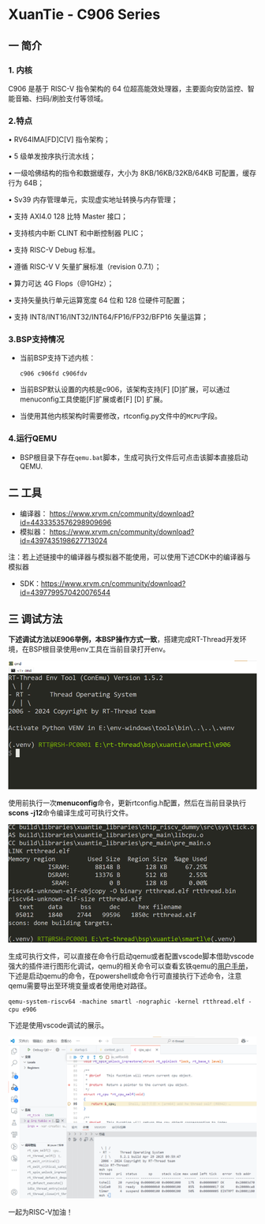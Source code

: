 # XuanTie - C906  Series

## 一 简介

### 1. 内核

C906 是基于 RISC-V 指令架构的 64 位超高能效处理器，主要面向安防监控、智能音箱、扫码/刷脸支付等领域。  

### 2.特点

•  RV64IMA[FD]C[V] 指令架构；

• 5 级单发按序执行流水线；

• 一级哈佛结构的指令和数据缓存，大小为 8KB/16KB/32KB/64KB 可配置，缓存行为 64B；

• Sv39 内存管理单元，实现虚实地址转换与内存管理；

• 支持 AXI4.0 128 比特 Master 接口；

• 支持核内中断 CLINT 和中断控制器 PLIC；

• 支持 RISC-V Debug 标准。

• 遵循 RISC-V V 矢量扩展标准（revision 0.7.1）；

• 算力可达 4G Flops（@1GHz）；

• 支持矢量执行单元运算宽度 64 位和 128 位硬件可配置；

• 支持 INT8/INT16/INT32/INT64/FP16/FP32/BFP16 矢量运算；  

### 3.BSP支持情况

- 当前BSP支持下述内核：

  ```asciiarmor
  c906 c906fd c906fdv
  ```

- 当前BSP默认设置的内核是c906，该架构支持[F] [D]扩展，可以通过menuconfig工具使能[F]扩展或者[F] [D] 扩展。

- 当使用其他内核架构时需要修改，rtconfig.py文件中的`MCPU`字段。

### 4.运行QEMU

- BSP根目录下存在`qemu.bat`脚本，生成可执行文件后可点击该脚本直接启动QEMU.

## 二 工具

- 编译器： https://www.xrvm.cn/community/download?id=4433353576298909696
- 模拟器： https://www.xrvm.cn/community/download?id=4397435198627713024

注：若上述链接中的编译器与模拟器不能使用，可以使用下述CDK中的编译器与模拟器

- SDK：https://www.xrvm.cn/community/download?id=4397799570420076544

## 三 调试方法

**下述调试方法以E906举例，本BSP操作方式一致**，搭建完成RT-Thread开发环境，在BSP根目录使用env工具在当前目录打开env。

![](figures/1.env.png)

使用前执行一次**menuconfig**命令，更新rtconfig.h配置，然后在当前目录执行**scons -j12**命令编译生成可可执行文件。

<img src="figures/2.scons.png" alt="env" style="zoom: 95%;" />

生成可执行文件，可以直接在命令行启动qemu或者配置vscode脚本借助vscode强大的插件进行图形化调试，qemu的相关命令可以查看玄铁qemu的[用户手册](https://www.xrvm.cn/community/download?id=4397435198627713024)，下述是启动qemu的命令，在powershell或命令行可直接执行下述命令，注意qemu需要导出至环境变量或者使用绝对路径。

```shell
qemu-system-riscv64 -machine smartl -nographic -kernel rtthread.elf -cpu e906
```

下述是使用vscode调试的展示。

<img src="figures/3.vscode.png" alt="env" style="zoom: 63%;" />

一起为RISC-V加油！